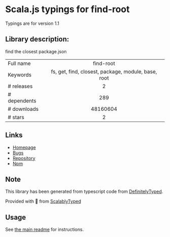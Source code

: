 
# Scala.js typings for find-root

Typings are for version 1.1

## Library description:
find the closest package.json

|                    |                 |
| ------------------ | :-------------: |
| Full name          | find-root |
| Keywords           | fs, get, find, closest, package, module, base, root |
| # releases         | 2 |
| # dependents       | 289 |
| # downloads        | 48160604 |
| # stars            | 2 |

## Links
- [Homepage](https://github.com/js-n/find-root#readme)
- [Bugs](https://github.com/js-n/find-root/issues)
- [Repository](https://github.com/js-n/find-root)
- [Npm](https://www.npmjs.com/package/find-root)
    


## Note
This library has been generated from typescript code from [DefinitelyTyped](https://definitelytyped.org).

Provided with :purple_heart: from [ScalablyTyped](https://github.com/oyvindberg/ScalablyTyped)

## Usage
See [the main readme](../../readme.md) for instructions.


